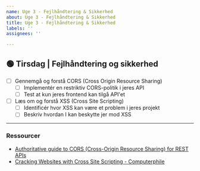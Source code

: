 ```yaml
---
name: Uge 3 - Fejlhåndtering & Sikkerhed
about: Uge 3 - Fejlhåndtering & Sikkerhed
title: Uge 3 - Fejlhåndtering & Sikkerhed
labels: ''
assignees: ''

---
```


## 🟢 Tirsdag | Fejlhåndtering og sikkerhed

- [ ] Gennemgå og forstå CORS (Cross Origin Resource Sharing)
  - [ ] Implementér en restriktiv CORS-politik i jeres API
  - [ ] Test at kun jeres frontend kan tilgå API'et
- [ ] Læs om og forstå XSS (Cross Site Scripting)
  - [ ] Identificér hvor XSS kan være et problem i jeres projekt
  - [ ] Beskriv hvordan I kan beskytte jer mod XSS

---

### Ressourcer

- [Authoritative guide to CORS (Cross-Origin Resource Sharing) for REST APIs](https://www.moesif.com/blog/technical/cors/Authoritative-Guide-to-CORS-Cross-Origin-Resource-Sharing-for-REST-APIs/)
- [Cracking Websites with Cross Site Scripting - Computerphile](https://youtu.be/L5l9lSnNMxg)
